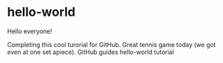 # hello-world

Hello everyone!

Completing this cool turorial for GitHub. Great tennis game today (we got even at one set apiece).
GitHub guides hello-world tutorial 

